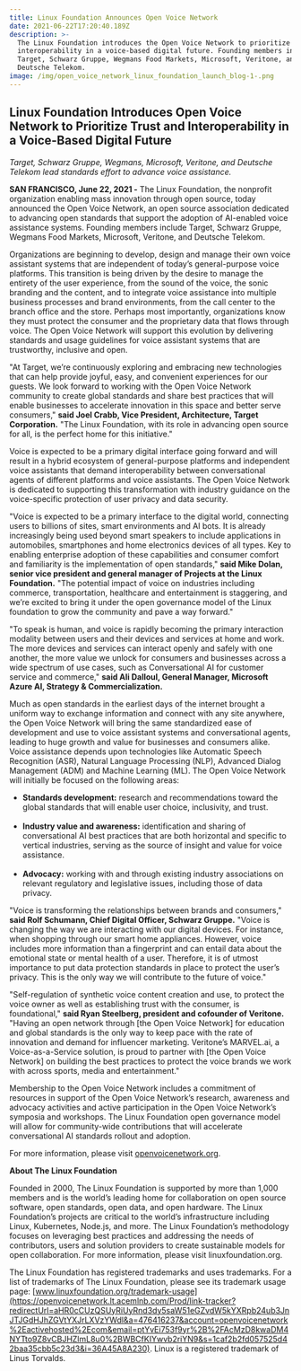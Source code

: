 ```yaml
---
title: Linux Foundation Announces Open Voice Network
date: 2021-06-22T17:20:40.189Z
description: >-
  The Linux Foundation introduces the Open Voice Network to prioritize trust and
  interoperability in a voice-based digital future. Founding members include
  Target, Schwarz Gruppe, Wegmans Food Markets, Microsoft, Veritone, and
  Deutsche Telekom.
image: /img/open_voice_network_linux_foundation_launch_blog-1-.png
---
```

## Linux Foundation Introduces Open Voice Network to Prioritize Trust and Interoperability in a Voice-Based Digital Future

_Target, Schwarz Gruppe, Wegmans, Microsoft, Veritone, and Deutsche Telekom
 lead standards effort to advance voice assistance._

**SAN FRANCISCO, June 22, 2021 -** The Linux Foundation, the nonprofit organization enabling mass innovation through open source, today announced the Open Voice Network, an open source association dedicated to advancing open standards that support the adoption of AI-enabled voice assistance systems. Founding members include Target, Schwarz Gruppe, Wegmans Food Markets, Microsoft, Veritone, and Deutsche Telekom.

Organizations are beginning to develop, design and manage their own voice assistant systems that are independent of today’s general-purpose voice platforms. This transition is being driven by the desire to manage the entirety of the user experience, from the sound of the voice, the sonic branding and the content, and to integrate voice assistance into multiple business processes and brand environments, from the call center to the branch office and the store. Perhaps most importantly, organizations know they must protect the consumer and the proprietary data that flows through voice. The Open Voice Network will support this evolution by delivering standards and usage guidelines for voice assistant systems that are trustworthy, inclusive and open.

"At Target, we’re continuously exploring and embracing new technologies that can help provide joyful, easy, and convenient experiences for our guests. We look forward to working with the Open Voice Network community to create global standards and share best practices that will enable businesses to accelerate innovation in this space and better serve consumers," **said Joel Crabb, Vice President, Architecture, Target Corporation.** "The Linux Foundation, with its role in advancing open source for all, is the perfect home for this initiative."

Voice is expected to be a primary digital interface going forward and will result in a hybrid ecosystem of general-purpose platforms and independent voice assistants that demand interoperability between conversational agents of different platforms and voice assistants. The Open Voice Network is dedicated to supporting this transformation with industry guidance on the voice-specific protection of user privacy and data security.

"Voice is expected to be a primary interface to the digital world, connecting users to billions of sites, smart environments and AI bots. It is already increasingly being used beyond smart speakers to include applications in automobiles, smartphones and home electronics devices of all types. Key to enabling enterprise adoption of these capabilities and consumer comfort and familiarity is the implementation of open standards," **said Mike Dolan, senior vice president and general manager of Projects at the Linux Foundation.** "The potential impact of voice on industries including commerce, transportation, healthcare and entertainment is staggering, and we’re excited to bring it under the open governance model of the Linux foundation to grow the community and pave a way forward."

"To speak is human, and voice is rapidly becoming the primary interaction modality between users and their devices and services at home and work. The more devices and services can interact openly and safely with one another, the more value we unlock for consumers and businesses across a wide spectrum of use cases, such as Conversational AI for customer service and commerce," **said Ali Dalloul, General Manager, Microsoft Azure AI, Strategy & Commercialization.**

Much as open standards in the earliest days of the internet brought a uniform way to exchange information and connect with any site anywhere, the Open Voice Network will bring the same standardized ease of development and use to voice assistant systems and conversational agents, leading to huge growth and value for businesses and consumers alike. Voice assistance depends upon technologies like Automatic Speech Recognition (ASR), Natural Language Processing (NLP), Advanced Dialog Management (ADM) and Machine Learning (ML). The Open Voice Network will initially be focused on the following areas:

* **Standards development:** research and recommendations toward the global standards that will enable user choice, inclusivity, and trust.<br></br>
* **Industry value and awareness:** identification and sharing of conversational AI best practices that are both horizontal and specific to vertical industries, serving as the source of insight and value for voice assistance.<br></br>
* **Advocacy:** working with and through existing industry associations on relevant regulatory and legislative issues, including those of data privacy.

"Voice is transforming the relationships between brands and consumers," **said Rolf Schumann, Chief Digital Officer, Schwarz Gruppe.** "Voice is changing the way we are interacting with our digital devices. For instance, when shopping through our smart home appliances. However, voice includes more information than a fingerprint and can entail data about the emotional state or mental health of a user. Therefore, it is of utmost importance to put data protection standards in place to protect the user’s privacy. This is the only way we will contribute to the future of voice."

"Self-regulation of synthetic voice content creation and use, to protect the voice owner as well as establishing trust with the consumer, is foundational," **said Ryan Steelberg, president and cofounder of Veritone.** "Having an open network through \[the Open Voice Network] for education and global standards is the only way to keep pace with the rate of innovation and demand for influencer marketing. Veritone’s MARVEL.ai, a Voice-as-a-Service solution, is proud to partner with \[the Open Voice Network] on building the best practices to protect the voice brands we work with across sports, media and entertainment."

Membership to the Open Voice Network includes a commitment of resources in support of the Open Voice Network’s research, awareness and advocacy activities and active participation in the Open Voice Network’s symposia and workshops. The Linux Foundation open governance model will allow for community-wide contributions that will accelerate conversational AI standards rollout and adoption.

For more information, please visit [openvoicenetwork.org](https://openvoicenetwork.lt.acemlnb.com/Prod/link-tracker?redirectUrl=aHR0cHMlM0ElMkYlMkZvcGVudm9pY2VuZXR3b3JrLm9yZyUyRg==&a=476416237&account=openvoicenetwork%2Eactivehosted%2Ecom&email=ptYvEi753f9yr%2B%2FAcMzD8kwaDM4NYTto9Z8vCBJHZlmL8u0%2BWBCfKIYwvb2riYN9&s=1caf2b2fd057525d42baa35cbb5c23d3&i=36A45A8A222).

**About The Linux Foundation**

Founded in 2000, The Linux Foundation is supported by more than 1,000 members and is the world’s leading home for collaboration on open source software, open standards, open data, and open hardware. The Linux Foundation’s projects are critical to the world’s infrastructure including Linux, Kubernetes, Node.js, and more. The Linux Foundation’s methodology focuses on leveraging best practices and addressing the needs of contributors, users and solution providers to create sustainable models for open collaboration. For more information, please visit linuxfoundation.org.

The Linux Foundation has registered trademarks and uses trademarks. For a list of trademarks of The Linux Foundation, please see its trademark usage page: [www.linuxfoundation.org/trademark-usage](https://openvoicenetwork.lt.acemlnb.com/Prod/link-tracker?redirectUrl=aHR0cCUzQSUyRiUyRnd3dy5saW51eGZvdW5kYXRpb24ub3JnJTJGdHJhZGVtYXJrLXVzYWdl&a=476416237&account=openvoicenetwork%2Eactivehosted%2Ecom&email=ptYvEi753f9yr%2B%2FAcMzD8kwaDM4NYTto9Z8vCBJHZlmL8u0%2BWBCfKIYwvb2riYN9&s=1caf2b2fd057525d42baa35cbb5c23d3&i=36A45A8A230). Linux is a registered trademark of Linus Torvalds.
